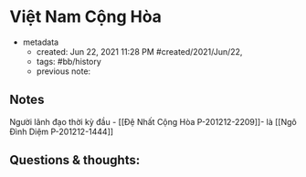 # Việt Nam Cộng Hòa

- metadata
	- created: Jun 22, 2021 11:28 PM #created/2021/Jun/22,
	- tags: #bb/history
	- previous note:

## Notes
Người lãnh đạo thời kỳ đầu - [[Đệ Nhất Cộng Hòa P-201212-2209]]-  là [[Ngô Đình Diệm P-201212-1444]]

## Questions & thoughts:

